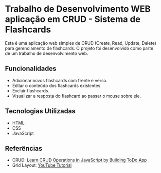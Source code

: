 # Trabalho de Desenvolvimento WEB aplicação em CRUD - Sistema de Flashcards

Esta é uma aplicação web simples de CRUD (Create, Read, Update, Delete) para gerenciamento de flashcards. O projeto foi desenvolvido como parte de um trabalho de desenvolvimento web.

## Funcionalidades

- Adicionar novos flashcards com frente e verso.
- Editar o conteúdo dos flashcards existentes.
- Excluir flashcards.
- Visualizar a resposta do flashcard ao passar o mouse sobre ele.

## Tecnologias Utilizadas

- HTML
- CSS
- JavaScript

## Referências

- CRUD: [Learn CRUD Operations in JavaScript by Building ToDo App](https://www.freecodecamp.org/news/learn-crud-operations-in-javascript-by-building-todo-app/)
- Grid Layout: [YouTube Tutorial](https://www.youtube.com/watch?v=705XCEruZFs&t=323s)


